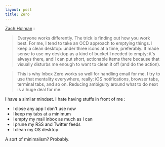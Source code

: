```yaml
---
layout: post
title: Zero
---
```


[Zach Holman](http://zachholman.com/posts/inbox-zero-everything-zero) :

> Everyone works differently. The trick is finding out how you work best. For me, I tend to take an OCD approach to emptying things. I keep a clean desktop: under three icons at a time, preferably. It made sense to use my desktop as a kind of bucket I needed to empty: it's always there, and I can put short, actionable items there because that visually disturbs me enough to want to clean it off (and do the action).

> This is why Inbox Zero works so well for handling email for me. I try to use that mentality everywhere, really: iOS notifications, browser tabs, terminal tabs, and so on. Reducing ambiguity around what to do next is a huge deal for me.

I have a similar mindset. I hate having stuffs in front of me : 

- I close any app I don't use now
- I keep my tabs at a minimum
- I empty my mail inbox as much as I can
- I prune my RSS and Twitter feeds
- I clean my OS desktop

A sort of minimalism? Probably.